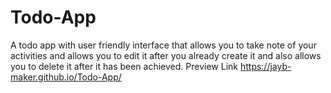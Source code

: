 # Todo-App
A todo app with user friendly interface that allows you to take note of your activities and allows you to edit it after you already create it and also allows you to delete it after it has been achieved.
Preview Link https://jayb-maker.github.io/Todo-App/
